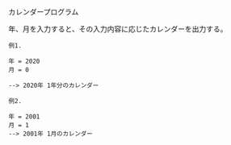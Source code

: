 カレンダープログラム

年、月を入力すると、その入力内容に応じたカレンダーを出力する。

```
例1. 

年 = 2020
月 = 0 

--> 2020年 1年分のカレンダー

例2.

年 = 2001
月 = 1
--> 2001年 1月のカレンダー
```
